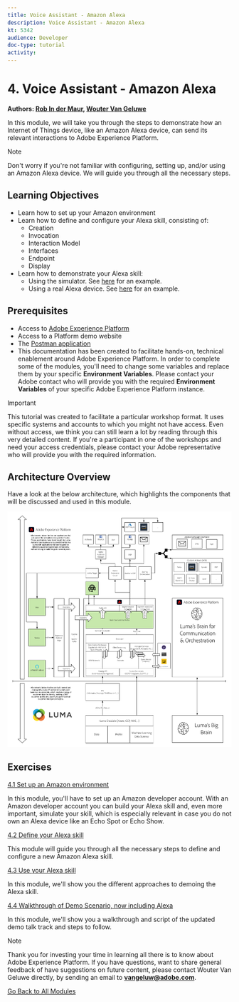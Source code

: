 ```yaml
---
title: Voice Assistant - Amazon Alexa
description: Voice Assistant - Amazon Alexa
kt: 5342
audience: Developer
doc-type: tutorial
activity: 
---
```


# 4. Voice Assistant - Amazon Alexa

**Authors: [Rob In der Maur](https://www.linkedin.com/in/ridmaur/), [Wouter Van Geluwe](https://www.linkedin.com/in/woutervangeluwe/)**

In this module, we will take you through the steps to demonstrate how an Internet of Things device, like an Amazon Alexa device, can send its relevant interactions to Adobe Experience Platform.

>[!NOTE]
>
>Don't worry if you're not familiar with configuring, setting up, and/or using an Amazon Alexa device. We will guide you through all the necessary steps.

## Learning Objectives

- Learn how to set up your Amazon environment
- Learn how to define and configure your Alexa skill, consisting of:
  - Creation
  - Invocation
  - Interaction Model
  - Interfaces
  - Endpoint
  - Display
- Learn how to demonstrate your Alexa skill:
  - Using the simulator. See [here](https://robindermauracs.s3.eu-west-1.amazonaws.com/videos/DemoAlexaSkillSimulator.mp4) for an example.
  - Using a real Alexa device. See [here](https://robindermauracs.s3.eu-west-1.amazonaws.com/videos/DemoAlexaSkillRealDevice.mp4) for an example.

## Prerequisites

- Access to [Adobe Experience Platform](https://experience.adobe.com/platform)
- Access to a Platform demo website
- The [Postman application](https://www.postman.com/downloads/)
- This documentation has been created to facilitate hands-on, technical enablement around Adobe Experience Platform. In order to complete some of the modules, you'll need to change some variables and replace them by your specific **Environment Variables**. Please contact your Adobe contact who will provide you with the required **Environment Variables** of your specific Adobe Experience Platform instance.

>[!IMPORTANT] 
>
>This tutorial was created to facilitate a particular workshop format. It uses specific systems and accounts to which you might not have access. Even without access, we think you can still learn a lot by reading through this very detailed content. If you're a participant in one of the workshops and need your access credentials, please contact your Adobe representative who will provide you with the required information.

## Architecture Overview

Have a look at the below architecture, which highlights the components that will be discussed and used in this module.

![Architecture Overview](../../assets/images/architecturem4.png)

## Exercises

[4.1 Set up an Amazon environment](./ex1.md)

In this module, you'll have to set up an Amazon developer account. With an Amazon developer account you can build your Alexa skill and, even more important, simulate your skill, which is especially relevant in case you do not own an Alexa device like an Echo Spot or Echo Show.

[4.2 Define your Alexa skill](./ex2.md)

This module will guide you through all the necessary steps to define and configure a new Amazon Alexa skill.

[4.3 Use your Alexa skill](./ex3.md)

In this module, we'll show you the different approaches to demoing the Alexa skill.

[4.4 Walkthrough of Demo Scenario, now including Alexa](./ex4.md)

In this module, we'll show you a walkthrough and script of the updated demo talk track and steps to follow.

>[!NOTE]
>
>Thank you for investing your time in learning all there is to know about Adobe Experience Platform. If you have questions, want to share general feedback of have suggestions on future content, please contact Wouter Van Geluwe directly, by sending an email to **vangeluw@adobe.com**.

[Go Back to All Modules](../../overview.md)
